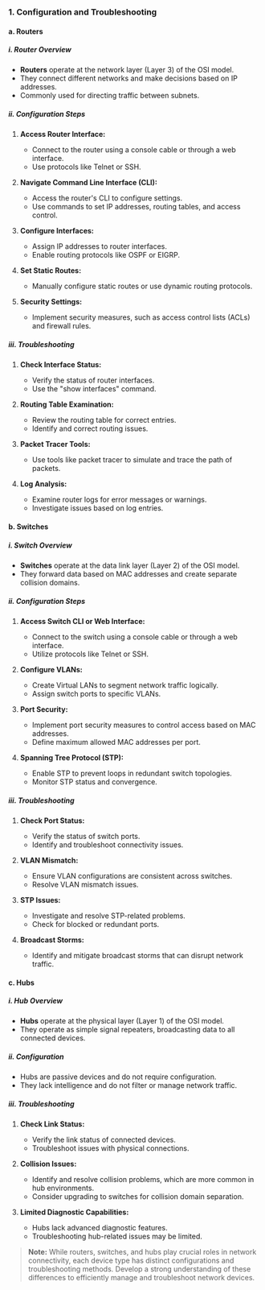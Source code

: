 ### 1. Configuration and Troubleshooting

#### a. Routers

##### i. Router Overview

- **Routers** operate at the network layer (Layer 3) of the OSI model.
- They connect different networks and make decisions based on IP addresses.
- Commonly used for directing traffic between subnets.

##### ii. Configuration Steps

1. **Access Router Interface:**
    
    - Connect to the router using a console cable or through a web interface.
    - Use protocols like Telnet or SSH.
2. **Navigate Command Line Interface (CLI):**
    
    - Access the router's CLI to configure settings.
    - Use commands to set IP addresses, routing tables, and access control.
3. **Configure Interfaces:**
    
    - Assign IP addresses to router interfaces.
    - Enable routing protocols like OSPF or EIGRP.
4. **Set Static Routes:**
    
    - Manually configure static routes or use dynamic routing protocols.
5. **Security Settings:**
    
    - Implement security measures, such as access control lists (ACLs) and firewall rules.

##### iii. Troubleshooting

1. **Check Interface Status:**
    
    - Verify the status of router interfaces.
    - Use the "show interfaces" command.
2. **Routing Table Examination:**
    
    - Review the routing table for correct entries.
    - Identify and correct routing issues.
3. **Packet Tracer Tools:**
    
    - Use tools like packet tracer to simulate and trace the path of packets.
4. **Log Analysis:**
    
    - Examine router logs for error messages or warnings.
    - Investigate issues based on log entries.

#### b. Switches

##### i. Switch Overview

- **Switches** operate at the data link layer (Layer 2) of the OSI model.
- They forward data based on MAC addresses and create separate collision domains.

##### ii. Configuration Steps

1. **Access Switch CLI or Web Interface:**
    
    - Connect to the switch using a console cable or through a web interface.
    - Utilize protocols like Telnet or SSH.
2. **Configure VLANs:**
    
    - Create Virtual LANs to segment network traffic logically.
    - Assign switch ports to specific VLANs.
3. **Port Security:**
    
    - Implement port security measures to control access based on MAC addresses.
    - Define maximum allowed MAC addresses per port.
4. **Spanning Tree Protocol (STP):**
    
    - Enable STP to prevent loops in redundant switch topologies.
    - Monitor STP status and convergence.

##### iii. Troubleshooting

1. **Check Port Status:**
    
    - Verify the status of switch ports.
    - Identify and troubleshoot connectivity issues.
2. **VLAN Mismatch:**
    
    - Ensure VLAN configurations are consistent across switches.
    - Resolve VLAN mismatch issues.
3. **STP Issues:**
    
    - Investigate and resolve STP-related problems.
    - Check for blocked or redundant ports.
4. **Broadcast Storms:**
    
    - Identify and mitigate broadcast storms that can disrupt network traffic.

#### c. Hubs

##### i. Hub Overview

- **Hubs** operate at the physical layer (Layer 1) of the OSI model.
- They operate as simple signal repeaters, broadcasting data to all connected devices.

##### ii. Configuration

- Hubs are passive devices and do not require configuration.
- They lack intelligence and do not filter or manage network traffic.

##### iii. Troubleshooting

1. **Check Link Status:**
    
    - Verify the link status of connected devices.
    - Troubleshoot issues with physical connections.
2. **Collision Issues:**
    
    - Identify and resolve collision problems, which are more common in hub environments.
    - Consider upgrading to switches for collision domain separation.
3. **Limited Diagnostic Capabilities:**
    
    - Hubs lack advanced diagnostic features.
    - Troubleshooting hub-related issues may be limited.

>**Note:** While routers, switches, and hubs play crucial roles in network connectivity, each device type has distinct configurations and troubleshooting methods. Develop a strong understanding of these differences to efficiently manage and troubleshoot network devices.